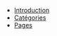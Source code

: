 <!-- docs/_sidebar.md -->

* [Introduction](/)
* [Catégories](local_cat.md)
* [Pages](local_pages.md)